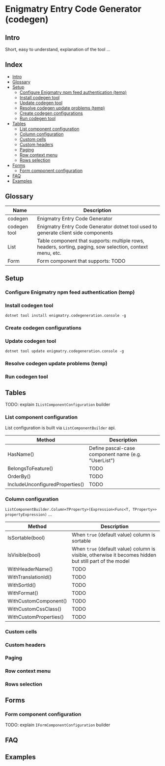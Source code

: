 # Enigmatry Entry Code Generator (codegen)

## Intro

Short, easy to understand, explanation of the tool ...

## Index

* [Intro](#intro)
* [Glossary](#glossary)
* [Setup](#setup)
  * [Configure Enigmatry npm feed authentication (temp)](#configure-enigmatry-npm-feed-authentication-temp)
  * [Install codegen tool](#install-codegen-tool)
  * [Update codegen tool](#update-codegen-tool)
  * [Resolve codegen update problems (temp)](#resolve-codegen-update-problems-temp)
  * [Create codegen configurations](#create-codegen-configurations)
  * [Run codegen tool](#run-codegen-tool)
* [Tables](#tables)
  * [List component configuration](#list-component-configuration)
  * [Column configuration](#column-configuration)
  * [Custom cells](#custom-cells)
  * [Custom headers](#custom-headers)
  * [Paging](#paging)
  * [Row context menu](#row-context-menu)
  * [Rows selection](#rows-selection)
* [Forms](#forms)
  * [Form component configuration](#form-component-configuration)
* [FAQ](#faq)
* [Examples](#examples)

## Glossary

| Name | Description |
|-|-|
| codegen | Enigmatry Entry Code Generator |
| codegen tool | Enigmatry Entry Code Generator dotnet tool used to generate client side components |
| List | Table component that supports: multiple rows, headers, sorting, paging, sow selection, context menu, etc. |
| Form | Form component that supports: TODO |

## Setup

### Configure Enigmatry npm feed authentication (temp)

### Install codegen tool

```dotnet tool install enigmatry.codegeneration.console -g```

### Create codegen configurations

### Update codegen tool

```dotnet tool update enigmatry.codegeneration.console -g```

### Resolve codegen update problems (temp)

### Run codegen tool

## Tables

TODO: explain `IListComponentConfiguration` builder

### List component configuration

List configuration is built via `ListComponentBuilder` api.

| Method | Description |
|-|-|
| HasName() | Define pascal-case component name (e.g. "UserList")  |
| BelongsToFeature() | TODO |
| OrderBy() | TODO |
| IncludeUnconfiguredProperties() | TODO |

### Column configuration

`ListComponentBuilder.Column<TProperty>(Expression<Func<T, TProperty>> propertyExpression)` ...

| Method | Description |
|-|-|
| IsSortable(bool) | When `true` (default value) column is sortable |
| IsVisible(bool) | When `true` (default value) column is visible, otherwise it becomes hidden but still part of the model |
| WithHeaderName() | TODO |
| WithTranslationId() | TODO |
| WithSortId() | TODO |
| WithFormat() | TODO |
| WithCustomComponent() | TODO |
| WithCustomCssClass() | TODO |
| WithCustomProperties() | TODO |

### Custom cells

### Custom headers

### Paging

### Row context menu

### Rows selection

## Forms

### Form component configuration

TODO: explain `IFormComponentConfiguration` builder

## FAQ

## Examples

